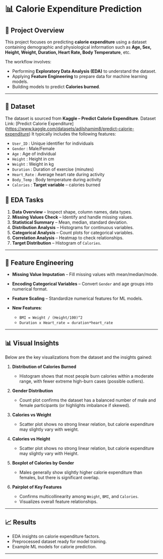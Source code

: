 # 📊 Calorie Expenditure Prediction

## 📌 Project Overview

This project focuses on predicting **calorie expenditure** using a dataset containing demographic and physiological information such as **Age, Sex, Height, Weight, Duration, Heart Rate, Body Temperature**, etc.

The workflow involves:

* Performing **Exploratory Data Analysis (EDA)** to understand the dataset.
* Applying **Feature Engineering** to prepare data for machine learning models.
* Building models to predict **Calories burned**.

---

## 📂 Dataset

The dataset is sourced from **Kaggle – Predict Calorie Expenditure**.
Dataset Link: [Predict Calorie Expenditure] (https://www.kaggle.com/datasets/adilshamim8/predict-calorie-expenditure)
It typically includes the following features:

* `User_ID` : Unique identifier for individuals
* `Gender` : Male/Female
* `Age` : Age of individual
* `Height` : Height in cm
* `Weight` : Weight in kg
* `Duration` : Duration of exercise (minutes)
* `Heart_Rate` : Average heart rate during activity
* `Body_Temp` : Body temperature during activity
* `Calories` : **Target variable** – calories burned

## 📝 EDA Tasks

1. **Data Overview** – Inspect shape, column names, data types.
2. **Missing Values Check** – Identify and handle missing values.
3. **Statistical Summary** – Mean, median, standard deviation.
4. **Distribution Analysis** – Histograms for continuous variables.
5. **Categorical Analysis** – Count plots for categorical variables.
6. **Correlation Analysis** – Heatmap to check relationships.
7. **Target Distribution** – Histogram of `Calories`.

---

## 🔨 Feature Engineering

* **Missing Value Imputation** – Fill missing values with mean/median/mode.
* **Encoding Categorical Variables** – Convert `Gender` and age groups into numerical format.
* **Feature Scaling** – Standardize numerical features for ML models.
* **New Features**:

  * `BMI = Weight / (Height/100)^2`
  * `Duration x Heart_rate = duration*heart_rate`

---
## 📊 Visual Insights

Below are the key visualizations from the dataset and the insights gained:

1. **Distribution of Calories Burned**

   * Histogram shows that most people burn calories within a moderate range, with fewer extreme high-burn cases (possible outliers).

2. **Gender Distribution**

   * Count plot confirms the dataset has a balanced number of male and female participants (or highlights imbalance if skewed).

3. **Calories vs Weight**

   * Scatter plot shows no strong linear relation, but calorie expenditure may slightly vary with weight.
     
4. **Calories vs Height**

   * Scatter plot shows no strong linear relation, but calorie expenditure may slightly vary with Height.
     
5. **Boxplot of Calories by Gender**

   * Males generally show slightly higher calorie expenditure than females, but there is significant overlap.

6. **Pairplot of Key Features**

   * Confirms multicollinearity among `Weight`, `BMI`, and `Calories`.
   * Visualizes overall feature relationships.

---

## 📈 Results

* EDA insights on calorie expenditure factors.
* Preprocessed dataset ready for model training.
* Example ML models for calorie prediction.

---
